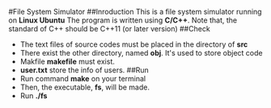 #File System Simulator
##Inroduction
  This is a file system simulator running on **Linux Ubuntu**
The program is written using **C/C++**. Note that, the standard of C++ 
should be C++11 (or later version)
##Check
* The text files of source codes must be placed in the directory of **src**
* There exist the other directory, named **obj**. It's used to store object code
* Makfile **makefile** must exist.
* **user.txt** store the info of users.
##Run
* Run command **make** on your terminal
* Then, the executable, **fs**, will be made.
* Run **./fs**



